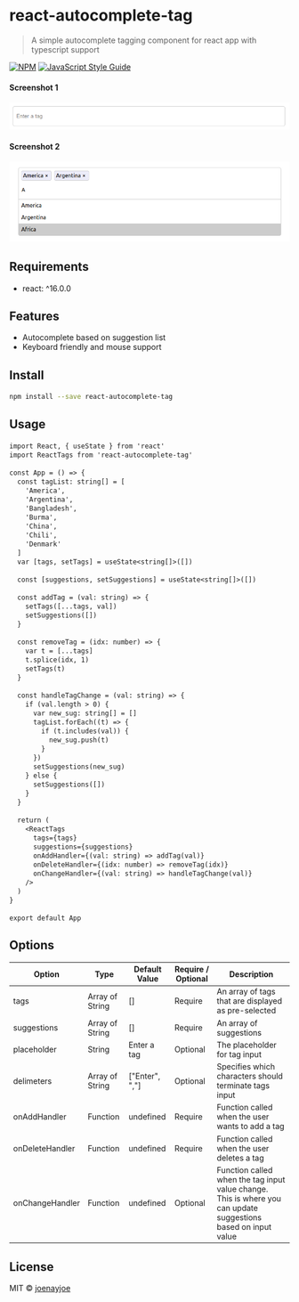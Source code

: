 # react-autocomplete-tag

> A simple autocomplete tagging component for react app with typescript support

[![NPM](https://img.shields.io/npm/v/react-autocomplete-tag.svg)](https://www.npmjs.com/package/react-autocomplete-tag) [![JavaScript Style Guide](https://img.shields.io/badge/code_style-standard-brightgreen.svg)](https://standardjs.com)

#### Screenshot 1 
![Screenshot 1](example/public/tag1.png)

#### Screenshot 2
![Screenshot 2](example/public/tag2.png)

## Requirements

- react: ^16.0.0

## Features

- Autocomplete based on suggestion list
- Keyboard friendly and mouse support

## Install

```bash
npm install --save react-autocomplete-tag
```

## Usage

```tsx
import React, { useState } from 'react'
import ReactTags from 'react-autocomplete-tag'

const App = () => {
  const tagList: string[] = [
    'America',
    'Argentina',
    'Bangladesh',
    'Burma',
    'China',
    'Chili',
    'Denmark'
  ]
  var [tags, setTags] = useState<string[]>([])

  const [suggestions, setSuggestions] = useState<string[]>([])

  const addTag = (val: string) => {
    setTags([...tags, val])
    setSuggestions([])
  }

  const removeTag = (idx: number) => {
    var t = [...tags]
    t.splice(idx, 1)
    setTags(t)
  }

  const handleTagChange = (val: string) => {
    if (val.length > 0) {
      var new_sug: string[] = []
      tagList.forEach((t) => {
        if (t.includes(val)) {
          new_sug.push(t)
        }
      })
      setSuggestions(new_sug)
    } else {
      setSuggestions([])
    }
  }

  return (
    <ReactTags
      tags={tags}
      suggestions={suggestions}
      onAddHandler={(val: string) => addTag(val)}
      onDeleteHandler={(idx: number) => removeTag(idx)}
      onChangeHandler={(val: string) => handleTagChange(val)}
    />
  )
}

export default App
```

## Options

| Option          | Type            | Default Value  | Require / Optional | Description                                                                                                    |
| --------------- | --------------- | -------------- | ------------------ | -------------------------------------------------------------------------------------------------------------- |
| tags            | Array of String | []             | Require            | An array of tags that are displayed as pre-selected                                                            |
| suggestions     | Array of String | []             | Require            | An array of suggestions                                                                                        |
| placeholder     | String          | Enter a tag    | Optional           | The placeholder for tag input                                                                                  |
| delimeters      | Array of String | ["Enter", ","] | Optional           | Specifies which characters should terminate tags input                                                         |
| onAddHandler    | Function        | undefined      | Require            | Function called when the user wants to add a tag                                                               |
| onDeleteHandler | Function        | undefined      | Require            | Function called when the user deletes a tag                                                                    |
| onChangeHandler | Function        | undefined      | Optional           | Function called when the tag input value change. This is where you can update suggestions based on input value |

## License

MIT © [joenayjoe](https://github.com/joenayjoe)
